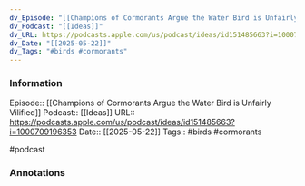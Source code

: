 ```yaml
---
dv_Episode: "[[Champions of Cormorants Argue the Water Bird is Unfairly Vilified]]"
dv_Podcast: "[[Ideas]]"
dv_URL: https://podcasts.apple.com/us/podcast/ideas/id151485663?i=1000709196353
dv_Date: "[[2025-05-22]]"
dv_Tags: "#birds #cormorants"
---
```

### Information

Episode:: [[Champions of Cormorants Argue the Water Bird is Unfairly Vilified]]
Podcast:: [[Ideas]]
URL:: https://podcasts.apple.com/us/podcast/ideas/id151485663?i=1000709196353
Date:: [[2025-05-22]]
Tags:: #birds #cormorants

#podcast


### Annotations

